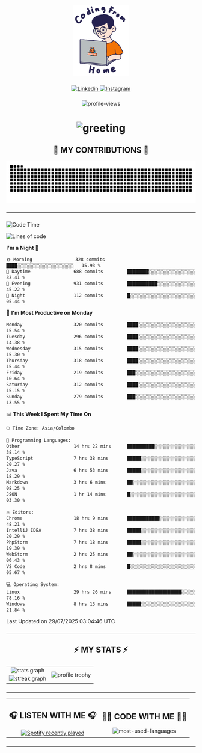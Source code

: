 <div align="center">
    <img width="150" src="./assets/top.gif" alt="top-image"/>
</div>

###    

<div align="center">
    <a href="https://www.linkedin.com/in/nureka-rodrigo/" target="_blank">
        <img src="https://user-images.githubusercontent.com/74038190/235294012-0a55e343-37ad-4b0f-924f-c8431d9d2483.gif" width="50px" alt="Linkedin"/>
    </a>
    <a href="https://www.instagram.com/nureka_rodrigo/" target="_blank">
        <img src="https://user-images.githubusercontent.com/74038190/235294013-a33e5c43-a01c-43f6-b44d-a406d8b4ab75.gif" width="50px"  alt="Instagram"/>
    </a>
</div>

###    

<div align="center">
    <img src="https://komarev.com/ghpvc/?username=nureka-rodrigo&color=blue" alt="profile-views"/>
</div> 

###    

<h1 align="center">
    <img src="https://readme-typing-svg.herokuapp.com/?font=Righteous&size=35&center=true&vCenter=true&width=500&height=70&duration=4000&lines=Hi+There!+👋;+I'm+Nureka+Rodrigo!;" alt="greeting"/>
</h1> 

###

<h2 align="center">🐍 MY CONTRIBUTIONS 🐍</h2>

<div align="center">
    <img alt="snake eating my contributions" src="https://raw.githubusercontent.com/nureka-rodrigo/nureka-rodrigo/output/github-contribution-grid-snake.svg"/>
</div> 

###

<hr/>

###

<!--START_SECTION:waka-->
![Code Time](http://img.shields.io/badge/Code%20Time-1%2C589%20hrs%2038%20mins-blue)

![Lines of code](https://img.shields.io/badge/From%20Hello%20World%20I%27ve%20Written-555.4%20thousand%20lines%20of%20code-blue)

**I'm a Night 🦉** 

```text
🌞 Morning                328 commits         ████░░░░░░░░░░░░░░░░░░░░░   15.93 % 
🌆 Daytime                688 commits         ████████░░░░░░░░░░░░░░░░░   33.41 % 
🌃 Evening                931 commits         ███████████░░░░░░░░░░░░░░   45.22 % 
🌙 Night                  112 commits         █░░░░░░░░░░░░░░░░░░░░░░░░   05.44 % 
```
📅 **I'm Most Productive on Monday** 

```text
Monday                   320 commits         ████░░░░░░░░░░░░░░░░░░░░░   15.54 % 
Tuesday                  296 commits         ████░░░░░░░░░░░░░░░░░░░░░   14.38 % 
Wednesday                315 commits         ████░░░░░░░░░░░░░░░░░░░░░   15.30 % 
Thursday                 318 commits         ████░░░░░░░░░░░░░░░░░░░░░   15.44 % 
Friday                   219 commits         ███░░░░░░░░░░░░░░░░░░░░░░   10.64 % 
Saturday                 312 commits         ████░░░░░░░░░░░░░░░░░░░░░   15.15 % 
Sunday                   279 commits         ███░░░░░░░░░░░░░░░░░░░░░░   13.55 % 
```


📊 **This Week I Spent My Time On** 

```text
🕑︎ Time Zone: Asia/Colombo

💬 Programming Languages: 
Other                    14 hrs 22 mins      ██████████░░░░░░░░░░░░░░░   38.14 % 
TypeScript               7 hrs 38 mins       █████░░░░░░░░░░░░░░░░░░░░   20.27 % 
Java                     6 hrs 53 mins       █████░░░░░░░░░░░░░░░░░░░░   18.29 % 
Markdown                 3 hrs 6 mins        ██░░░░░░░░░░░░░░░░░░░░░░░   08.25 % 
JSON                     1 hr 14 mins        █░░░░░░░░░░░░░░░░░░░░░░░░   03.30 % 

🔥 Editors: 
Chrome                   18 hrs 9 mins       ████████████░░░░░░░░░░░░░   48.21 % 
IntelliJ IDEA            7 hrs 38 mins       █████░░░░░░░░░░░░░░░░░░░░   20.29 % 
PhpStorm                 7 hrs 18 mins       █████░░░░░░░░░░░░░░░░░░░░   19.39 % 
WebStorm                 2 hrs 25 mins       ██░░░░░░░░░░░░░░░░░░░░░░░   06.43 % 
VS Code                  2 hrs 8 mins        █░░░░░░░░░░░░░░░░░░░░░░░░   05.67 % 

💻 Operating System: 
Linux                    29 hrs 26 mins      ████████████████████░░░░░   78.16 % 
Windows                  8 hrs 13 mins       █████░░░░░░░░░░░░░░░░░░░░   21.84 % 
```


 Last Updated on 29/07/2025 03:04:46 UTC
<!--END_SECTION:waka-->

###

<hr/>

###

<h2 align="center">⚡ MY STATS ⚡</h2>

###    

<div align="center">
    <table>
        <tr>
            <td align="center">
                <img src="https://github-readme-stats.vercel.app/api?username=nureka-rodrigo&show_icons=true&count_private=true&theme=dark" alt="stats graph"/>
            </td>
            <td rowspan="2" align="center">
                <img align="center" src="https://github-profile-trophy.vercel.app/?username=nureka-rodrigo&theme=darkhub&no-bg=true&margin-w=5&margin-h=5&column=3" alt="profile trophy" />
            </td>
        </tr>
        <tr>
            <td align="center">
                <img src="https://streak-stats.demolab.com?user=nureka-rodrigo&theme=dark" alt="streak graph"/>
            </td>
        </tr>
    </table>
</div> 

###

<hr/>

<div align="center">
    <table>
        <tr>
            <td align="center">
                <h2>🎧 LISTEN WITH ME 🎧</h2>
                <a href="https://open.spotify.com/user/zjqfkmbawszam1irs05fwxsls">
                    <img src="https://spotify-recently-played-readme.vercel.app/api?user=zjqfkmbawszam1irs05fwxsls&count=5&unique=true" alt="Spotify recently played"  />
                </a>
            </td>
            <td align="center">
                <h2>👨‍💻 CODE WITH ME 👨‍💻</h2>
                <img src="https://github-readme-stats.vercel.app/api/wakatime?username=@nureka99&theme=dark&compact=True&langs_count=10" alt="most-used-languages"/>
            </td>
        </tr>
    </table>
</div> 

###

<hr/>
